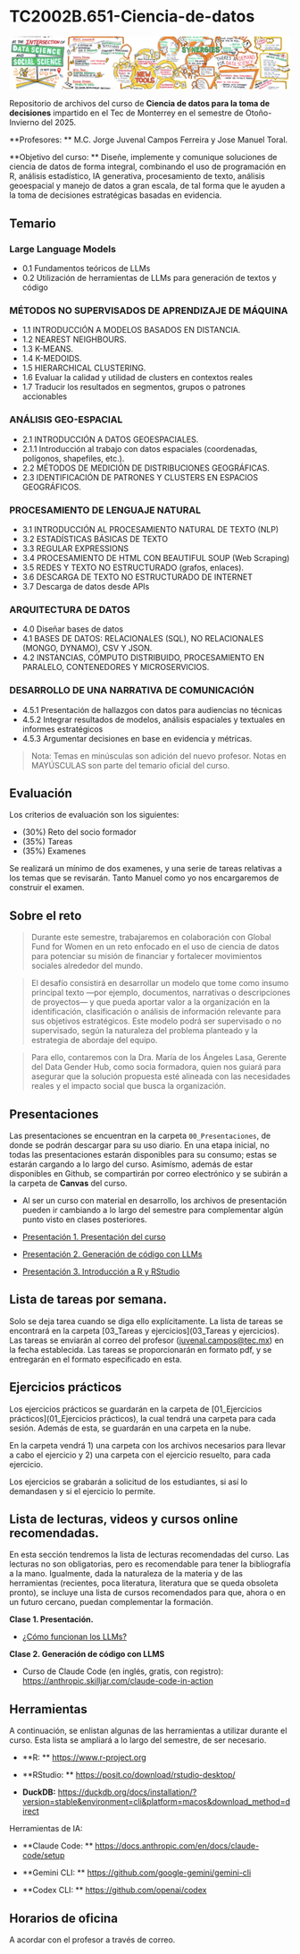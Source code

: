 
# TC2002B.651-Ciencia-de-datos

![](99_assets/portada_readme.png)

Repositorio de archivos del curso de **Ciencia de datos para la toma de decisiones** impartido en el Tec de Monterrey en el semestre de Otoño-Invierno del 2025. 

**Profesores: ** M.C. Jorge Juvenal Campos Ferreira y Jose Manuel Toral.

**Objetivo del curso: ** Diseñe, implemente y comunique soluciones de ciencia de datos de forma integral, combinando el uso de programación en R, análisis estadístico, IA generativa, procesamiento de texto, análisis geoespacial y manejo de datos a gran escala, de tal forma que le ayuden a la toma de decisiones estratégicas basadas en evidencia. 

## Temario

### Large Language Models
* 0.1 Fundamentos teóricos de LLMs
* 0.2 Utilización de herramientas de LLMs para generación de textos y código

### MÉTODOS NO SUPERVISADOS DE APRENDIZAJE DE MÁQUINA
* 1.1 INTRODUCCIÓN A MODELOS BASADOS EN DISTANCIA.
* 1.2 NEAREST NEIGHBOURS.
* 1.3 K-MEANS.
* 1.4 K-MEDOIDS.
* 1.5 HIERARCHICAL CLUSTERING.
* 1.6 Evaluar la calidad y utilidad de clusters en contextos reales
* 1.7 Traducir los resultados en segmentos, grupos o patrones accionables

### ANÁLISIS GEO-ESPACIAL
* 2.1 INTRODUCCIÓN A DATOS GEOESPACIALES.
* 2.1.1 Introducción al trabajo con datos espaciales (coordenadas, polígonos, shapefiles, etc.).
* 2.2 MÉTODOS DE MEDICIÓN DE DISTRIBUCIONES GEOGRÁFICAS.
* 2.3 IDENTIFICACIÓN DE PATRONES Y CLUSTERS EN ESPACIOS GEOGRÁFICOS.

### PROCESAMIENTO DE LENGUAJE NATURAL
* 3.1 INTRODUCCIÓN AL PROCESAMIENTO NATURAL DE TEXTO (NLP)
* 3.2 ESTADÍSTICAS BÁSICAS DE TEXTO
* 3.3 REGULAR EXPRESSIONS
* 3.4 PROCESAMIENTO DE HTML CON BEAUTIFUL SOUP (Web Scraping)
* 3.5 REDES Y TEXTO NO ESTRUCTURADO (grafos, enlaces).
* 3.6 DESCARGA DE TEXTO NO ESTRUCTURADO DE INTERNET
* 3.7 Descarga de datos desde APIs

### ARQUITECTURA DE DATOS
* 4.0 Diseñar bases de datos
* 4.1 BASES DE DATOS: RELACIONALES (SQL), NO RELACIONALES (MONGO, DYNAMO), CSV Y JSON.
* 4.2 INSTANCIAS, CÓMPUTO DISTRIBUIDO, PROCESAMIENTO EN PARALELO, CONTENEDORES Y MICROSERVICIOS.

### DESARROLLO DE UNA NARRATIVA DE COMUNICACIÓN
* 4.5.1 Presentación de hallazgos con datos para audiencias no técnicas
* 4.5.2 Integrar resultados de modelos, análisis espaciales y textuales en informes estratégicos
* 4.5.3 Argumentar decisiones en base en evidencia y métricas.

> Nota: Temas en minúsculas son adición del nuevo profesor. Notas en MAYÚSCULAS son parte del temario oficial del curso. 


## Evaluación 

Los criterios de evaluación son los siguientes: 

* (30%) Reto del socio formador
* (35%) Tareas
* (35%) Examenes

Se realizará un mínimo de dos examenes, y una serie de tareas relativas a los temas que se revisarán. Tanto Manuel como yo nos encargaremos de construir el examen. 

## Sobre el reto

> Durante este semestre, trabajaremos en colaboración con Global Fund for Women en un reto enfocado en el uso de ciencia de datos para potenciar su misión de financiar y fortalecer movimientos sociales alrededor del mundo. 

> El desafío consistirá en desarrollar un modelo que tome como insumo principal texto —por ejemplo, documentos, narrativas o descripciones de proyectos— y que pueda aportar valor a la organización en la identificación, clasificación o análisis de información relevante para sus objetivos estratégicos. Este modelo podrá ser supervisado o no supervisado, según la naturaleza del problema planteado y la estrategia de abordaje del equipo. 

> Para ello, contaremos con la Dra. María de los Ángeles Lasa, Gerente del Data Gender Hub, como socia formadora, quien nos guiará para asegurar que la solución propuesta esté alineada con las necesidades reales y el impacto social que busca la organización.

## Presentaciones 

Las presentaciones se encuentran en la carpeta `00_Presentaciones`, de donde se podrán descargar para su uso diario. En una etapa inicial, no todas las presentaciones estarán disponibles para su consumo; estas se estarán cargando a lo largo del curso. Asimísmo, además de estar disponibles en Github, se compartirán por correo electrónico y se subirán a la carpeta de **Canvas** del curso. 

* Al ser un curso con material en desarrollo, los archivos de presentación pueden ir cambiando a lo largo del semestre para complementar algún punto visto en clases posteriores. 

* [Presentación 1. Presentación del curso](00_Presentaciones/Clase01.pdf)

* [Presentación 2. Generación de código con LLMs](00_Presentaciones/Clase02.pdf)

* [Presentación 3. Introducción a R y RStudio](00_Presentaciones/Clase03.pdf)

## Lista de tareas por semana. 

Solo se deja tarea cuando se diga ello explícitamente. La lista de tareas se encontrará en la carpeta [03_Tareas y ejercicios](03_Tareas y ejercicios). Las tareas se enviarán al correo del profesor (juvenal.campos@tec.mx) en la fecha establecida. Las tareas se proporcionarán en formato pdf, y se entregarán en el formato especificado en esta. 

## Ejercicios prácticos

Los ejercicios prácticos se guardarán en la carpeta de [01_Ejercicios prácticos](01_Ejercicios prácticos), la cual tendrá una carpeta para cada sesión. Además de esta, se guardarán en una carpeta en la nube. 

En la carpeta vendrá 1) una carpeta con los archivos necesarios para llevar a cabo el ejercicio y 2) una carpeta con el ejercicio resuelto, para cada ejercicio. 

Los ejercicios se grabarán a solicitud de los estudiantes, si así lo demandasen y si el ejercicio lo permite. 


## Lista de lecturas, videos y cursos online recomendadas. 

En esta sección tendremos la lista de lecturas recomendadas del curso. Las lecturas no son obligatorias, pero es recomendable para tener la bibliografía a la mano. Igualmente, dada la naturaleza de la materia y de las herramientas (recientes, poca literatura, literatura que se queda obsoleta pronto), se incluye una lista de cursos recomendados para que, ahora o en un futuro cercano, puedan complementar la formación. 

**Clase 1. Presentación.**

*   [¿Cómo funcionan los LLMs?](https://www.youtube.com/watch?v=awGfhmsN7Lc)

**Clase 2. Generación de código con LLMS**

*   Curso de Claude Code (en inglés, gratis, con registro): https://anthropic.skilljar.com/claude-code-in-action


## Herramientas

A continuación, se enlistan algunas de las herramientas a utilizar durante el curso. Esta lista se ampliará a lo largo del semestre, de ser necesario. 

* **R: ** https://www.r-project.org

* **RStudio: ** https://posit.co/download/rstudio-desktop/ 

* **DuckDB:** https://duckdb.org/docs/installation/?version=stable&environment=cli&platform=macos&download_method=direct

Herramientas de IA: 

* **Claude Code: ** https://docs.anthropic.com/en/docs/claude-code/setup 

* **Gemini CLI: ** https://github.com/google-gemini/gemini-cli 

* **Codex CLI: ** https://github.com/openai/codex

## Horarios de oficina

A acordar con el profesor a través de correo. 



